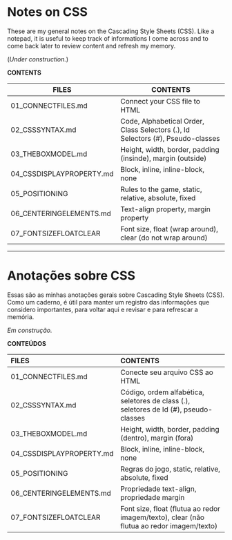 # Notes on CSS

These are my general notes on the Cascading Style Sheets (CSS). Like a notepad, it is useful to keep track of informations I come across and to come back later to review content and refresh my memory.

(*Under construction.*)

**CONTENTS**

FILES | CONTENTS
------| ---------
01_CONNECTFILES.md | Connect your CSS file to HTML
02_CSSSYNTAX.md | Code, Alphabetical Order, Class Selectors (.), Id Selectors (#), Pseudo-classes
03_THEBOXMODEL.md | Height, width, border, padding (insinde), margin (outside)
04_CSSDISPLAYPROPERTY.md | Block, inline, inline-block, none
05_POSITIONING | Rules to the game, static, relative, absolute, fixed
06_CENTERINGELEMENTS.md | Text-align property, margin property
07_FONTSIZEFLOATCLEAR | Font size, float (wrap around), clear (do not wrap around)


---
# Anotações sobre CSS

Essas são as minhas anotações gerais sobre Cascading Style Sheets (CSS). Como um caderno, é útil para manter um registro das informações que considero importantes, para voltar aqui e revisar e para refrescar a memória. 

*Em construção.*

**CONTEÚDOS**

FILES | CONTENTS
:------| :---------
01_CONNECTFILES.md | Conecte seu arquivo CSS ao HTML
02_CSSSYNTAX.md | Código, ordem alfabética, seletores de class (.), seletores de Id (#), pseudo-classes
03_THEBOXMODEL.md | Height, width, border, padding (dentro), margin (fora)
04_CSSDISPLAYPROPERTY.md | Block, inline, inline-block, none
05_POSITIONING | Regras do jogo, static, relative, absolute, fixed
06_CENTERINGELEMENTS.md | Propriedade text-align, propriedade margin
07_FONTSIZEFLOATCLEAR | Font size, float (flutua ao redor imagem/texto), clear (não flutua ao redor imagem/texto)
